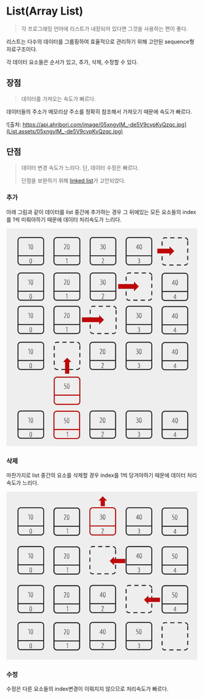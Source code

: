 # List(Array List)

> 각 프로그래밍 언어에 리스트가 내장되어 있다면 그것을 사용하는 편이 좋다.

리스트는 다수의 데이터를 그룹핑하여 효율적으로 관리하기 위해 고안된 sequence형 자료구조이다.

각 데이터 요소들은 순서가 있고, 추가, 삭제, 수정할 수 있다.

## 장점

> 데이터를 가져오는 속도가 빠르다.

데이터들의 주소가 메모리상 주소를 정확히 참조해서 가져오기 때문에 속도가 빠르다.

![출처: https://api.ahribori.com/image/05xngyIM_-de5V9cvpKvQzqc.jpg](List.assets/05xngyIM_-de5V9cvpKvQzqc.jpg)



## 단점

> 데이터 변경 속도가 느리다. 단, 데이터 수정은 빠르다.
>
> 단점을 보완하기 위해 [linked list](https://github.com/hojp7874/TIL/DataStructure/Linear/LinkedList.md)가 고안되었다.

### 추가

아래 그림과 같이 데이터를 list 중간에 추가하는 경우 그 뒤에있는 모든 요소들의 index를 1씩 미뤄야하기 때문에 데이터 처리속도가 느리다.

![img](List.assets/2886.png)



### 삭제

마찬가지로 list 중간의 요소를 삭제할 경우 index를 1씩 당겨야하기 때문에 데이터 처리속도가 느리다.

![img](List.assets/2887.png)



### 수정

수정은 다른 요소들의 index변경이 이뤄지지 않으므로 처리속도가 빠르다.